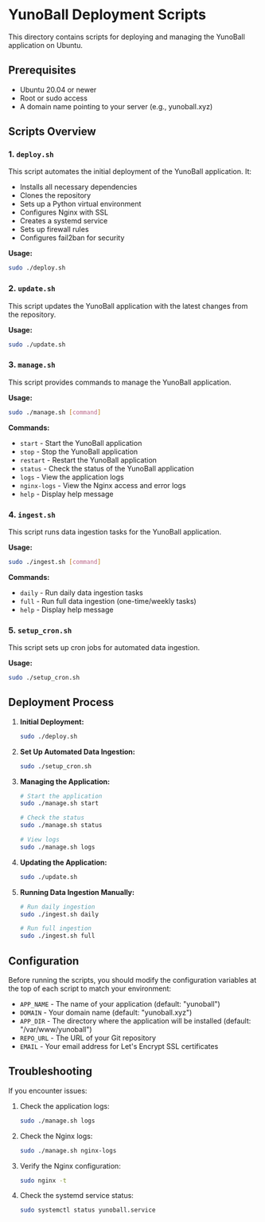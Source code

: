 # YunoBall Deployment Scripts

This directory contains scripts for deploying and managing the YunoBall application on Ubuntu.

## Prerequisites

- Ubuntu 20.04 or newer
- Root or sudo access
- A domain name pointing to your server (e.g., yunoball.xyz)

## Scripts Overview

### 1. `deploy.sh`

This script automates the initial deployment of the YunoBall application. It:

- Installs all necessary dependencies
- Clones the repository
- Sets up a Python virtual environment
- Configures Nginx with SSL
- Creates a systemd service
- Sets up firewall rules
- Configures fail2ban for security

**Usage:**
```bash
sudo ./deploy.sh
```

### 2. `update.sh`

This script updates the YunoBall application with the latest changes from the repository.

**Usage:**
```bash
sudo ./update.sh
```

### 3. `manage.sh`

This script provides commands to manage the YunoBall application.

**Usage:**
```bash
sudo ./manage.sh [command]
```

**Commands:**
- `start` - Start the YunoBall application
- `stop` - Stop the YunoBall application
- `restart` - Restart the YunoBall application
- `status` - Check the status of the YunoBall application
- `logs` - View the application logs
- `nginx-logs` - View the Nginx access and error logs
- `help` - Display help message

### 4. `ingest.sh`

This script runs data ingestion tasks for the YunoBall application.

**Usage:**
```bash
sudo ./ingest.sh [command]
```

**Commands:**
- `daily` - Run daily data ingestion tasks
- `full` - Run full data ingestion (one-time/weekly tasks)
- `help` - Display help message

### 5. `setup_cron.sh`

This script sets up cron jobs for automated data ingestion.

**Usage:**
```bash
sudo ./setup_cron.sh
```

## Deployment Process

1. **Initial Deployment:**
   ```bash
   sudo ./deploy.sh
   ```

2. **Set Up Automated Data Ingestion:**
   ```bash
   sudo ./setup_cron.sh
   ```

3. **Managing the Application:**
   ```bash
   # Start the application
   sudo ./manage.sh start
   
   # Check the status
   sudo ./manage.sh status
   
   # View logs
   sudo ./manage.sh logs
   ```

4. **Updating the Application:**
   ```bash
   sudo ./update.sh
   ```

5. **Running Data Ingestion Manually:**
   ```bash
   # Run daily ingestion
   sudo ./ingest.sh daily
   
   # Run full ingestion
   sudo ./ingest.sh full
   ```

## Configuration

Before running the scripts, you should modify the configuration variables at the top of each script to match your environment:

- `APP_NAME` - The name of your application (default: "yunoball")
- `DOMAIN` - Your domain name (default: "yunoball.xyz")
- `APP_DIR` - The directory where the application will be installed (default: "/var/www/yunoball")
- `REPO_URL` - The URL of your Git repository
- `EMAIL` - Your email address for Let's Encrypt SSL certificates

## Troubleshooting

If you encounter issues:

1. Check the application logs:
   ```bash
   sudo ./manage.sh logs
   ```

2. Check the Nginx logs:
   ```bash
   sudo ./manage.sh nginx-logs
   ```

3. Verify the Nginx configuration:
   ```bash
   sudo nginx -t
   ```

4. Check the systemd service status:
   ```bash
   sudo systemctl status yunoball.service
   ``` 